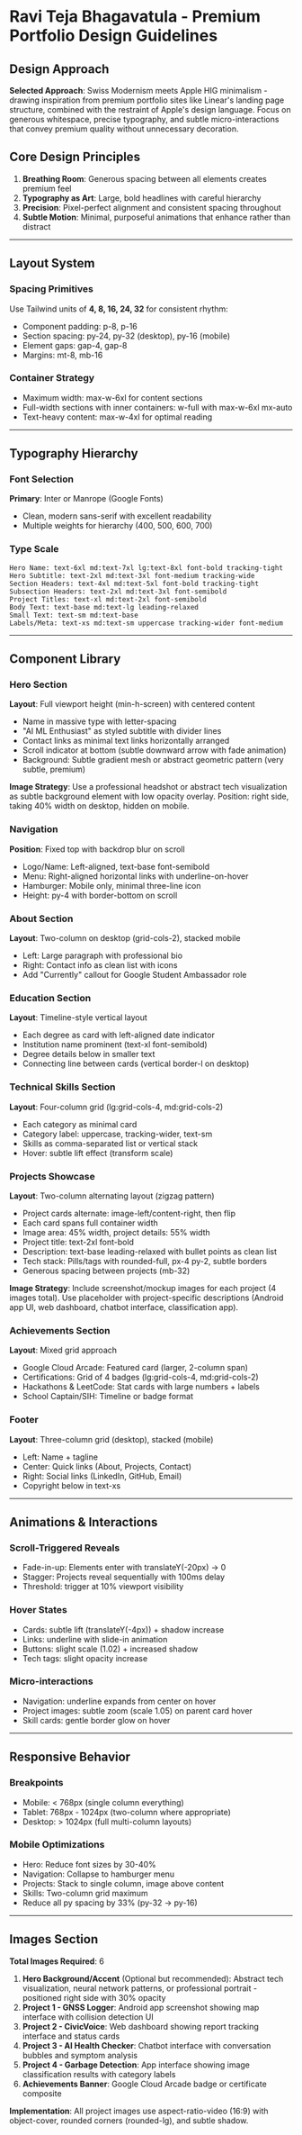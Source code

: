 # Ravi Teja Bhagavatula - Premium Portfolio Design Guidelines

## Design Approach
**Selected Approach**: Swiss Modernism meets Apple HIG minimalism - drawing inspiration from premium portfolio sites like Linear's landing page structure, combined with the restraint of Apple's design language. Focus on generous whitespace, precise typography, and subtle micro-interactions that convey premium quality without unnecessary decoration.

## Core Design Principles
1. **Breathing Room**: Generous spacing between all elements creates premium feel
2. **Typography as Art**: Large, bold headlines with careful hierarchy
3. **Precision**: Pixel-perfect alignment and consistent spacing throughout
4. **Subtle Motion**: Minimal, purposeful animations that enhance rather than distract

---

## Layout System

### Spacing Primitives
Use Tailwind units of **4, 8, 16, 24, 32** for consistent rhythm:
- Component padding: p-8, p-16
- Section spacing: py-24, py-32 (desktop), py-16 (mobile)
- Element gaps: gap-4, gap-8
- Margins: mt-8, mb-16

### Container Strategy
- Maximum width: max-w-6xl for content sections
- Full-width sections with inner containers: w-full with max-w-6xl mx-auto
- Text-heavy content: max-w-4xl for optimal reading

---

## Typography Hierarchy

### Font Selection
**Primary**: Inter or Manrope (Google Fonts)
- Clean, modern sans-serif with excellent readability
- Multiple weights for hierarchy (400, 500, 600, 700)

### Type Scale
```
Hero Name: text-6xl md:text-7xl lg:text-8xl font-bold tracking-tight
Hero Subtitle: text-2xl md:text-3xl font-medium tracking-wide
Section Headers: text-4xl md:text-5xl font-bold tracking-tight
Subsection Headers: text-2xl md:text-3xl font-semibold
Project Titles: text-xl md:text-2xl font-semibold
Body Text: text-base md:text-lg leading-relaxed
Small Text: text-sm md:text-base
Labels/Meta: text-xs md:text-sm uppercase tracking-wider font-medium
```

---

## Component Library

### Hero Section
**Layout**: Full viewport height (min-h-screen) with centered content
- Name in massive type with letter-spacing
- "AI ML Enthusiast" as styled subtitle with divider lines
- Contact links as minimal text links horizontally arranged
- Scroll indicator at bottom (subtle downward arrow with fade animation)
- Background: Subtle gradient mesh or abstract geometric pattern (very subtle, premium)

**Image Strategy**: Use a professional headshot or abstract tech visualization as subtle background element with low opacity overlay. Position: right side, taking 40% width on desktop, hidden on mobile.

### Navigation
**Position**: Fixed top with backdrop blur on scroll
- Logo/Name: Left-aligned, text-base font-semibold
- Menu: Right-aligned horizontal links with underline-on-hover
- Hamburger: Mobile only, minimal three-line icon
- Height: py-4 with border-bottom on scroll

### About Section
**Layout**: Two-column on desktop (grid-cols-2), stacked mobile
- Left: Large paragraph with professional bio
- Right: Contact info as clean list with icons
- Add "Currently" callout for Google Student Ambassador role

### Education Section
**Layout**: Timeline-style vertical layout
- Each degree as card with left-aligned date indicator
- Institution name prominent (text-xl font-semibold)
- Degree details below in smaller text
- Connecting line between cards (vertical border-l on desktop)

### Technical Skills Section
**Layout**: Four-column grid (lg:grid-cols-4, md:grid-cols-2)
- Each category as minimal card
- Category label: uppercase, tracking-wider, text-sm
- Skills as comma-separated list or vertical stack
- Hover: subtle lift effect (transform scale)

### Projects Showcase
**Layout**: Two-column alternating layout (zigzag pattern)
- Project cards alternate: image-left/content-right, then flip
- Each card spans full container width
- Image area: 45% width, project details: 55% width
- Project title: text-2xl font-bold
- Description: text-base leading-relaxed with bullet points as clean list
- Tech stack: Pills/tags with rounded-full, px-4 py-2, subtle borders
- Generous spacing between projects (mb-32)

**Image Strategy**: Include screenshot/mockup images for each project (4 images total). Use placeholder with project-specific descriptions (Android app UI, web dashboard, chatbot interface, classification app).

### Achievements Section
**Layout**: Mixed grid approach
- Google Cloud Arcade: Featured card (larger, 2-column span)
- Certifications: Grid of 4 badges (lg:grid-cols-4, md:grid-cols-2)
- Hackathons & LeetCode: Stat cards with large numbers + labels
- School Captain/SIH: Timeline or badge format

### Footer
**Layout**: Three-column grid (desktop), stacked (mobile)
- Left: Name + tagline
- Center: Quick links (About, Projects, Contact)
- Right: Social links (LinkedIn, GitHub, Email)
- Copyright below in text-xs

---

## Animations & Interactions

### Scroll-Triggered Reveals
- Fade-in-up: Elements enter with translateY(-20px) → 0
- Stagger: Projects reveal sequentially with 100ms delay
- Threshold: trigger at 10% viewport visibility

### Hover States
- Cards: subtle lift (translateY(-4px)) + shadow increase
- Links: underline with slide-in animation
- Buttons: slight scale (1.02) + increased shadow
- Tech tags: slight opacity increase

### Micro-interactions
- Navigation: underline expands from center on hover
- Project images: subtle zoom (scale 1.05) on parent card hover
- Skill cards: gentle border glow on hover

---

## Responsive Behavior

### Breakpoints
- Mobile: < 768px (single column everything)
- Tablet: 768px - 1024px (two-column where appropriate)
- Desktop: > 1024px (full multi-column layouts)

### Mobile Optimizations
- Hero: Reduce font sizes by 30-40%
- Navigation: Collapse to hamburger menu
- Projects: Stack to single column, image above content
- Skills: Two-column grid maximum
- Reduce all py spacing by 33% (py-32 → py-16)

---

## Images Section

**Total Images Required**: 6

1. **Hero Background/Accent** (Optional but recommended): Abstract tech visualization, neural network patterns, or professional portrait - positioned right side with 30% opacity
2. **Project 1 - GNSS Logger**: Android app screenshot showing map interface with collision detection UI
3. **Project 2 - CivicVoice**: Web dashboard showing report tracking interface and status cards
4. **Project 3 - AI Health Checker**: Chatbot interface with conversation bubbles and symptom analysis
5. **Project 4 - Garbage Detection**: App interface showing image classification results with category labels
6. **Achievements Banner**: Google Cloud Arcade badge or certificate composite

**Implementation**: All project images use aspect-ratio-video (16:9) with object-cover, rounded corners (rounded-lg), and subtle shadow.